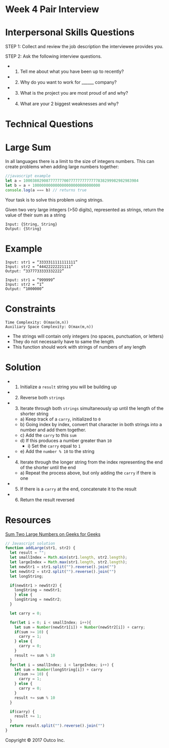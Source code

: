 # Week 4 Pair Interview

# Interpersonal Skills Questions

STEP 1: Collect and review the job description the interviewee provides you.

STEP 2: Ask the following interview questions.

* 1) Tell me about what you have been up to recently?
* 2) Why do you want to work for ______ company?
* 3) What is the project you are most proud of and why?
* 4) What are your 2 biggest weaknesses and why?

# Technical Questions

# Large Sum

In all languages there is a limit to the size of integers numbers. This can create problems when adding large numbers together:

```javascript
//javascript example
let a = 100038029087777777007777777777777838299982982983984
let b = a + 100000000000000000000000000000
console.log(a === b) // returns true
```
Your task is to solve this problem using strings.

Given two very large integers (>50 digits), represented as strings, return the value of their sum as a string


```
Input: {String, String}
Output: {String}
```
# Example
```
Input: str1 = “3333311111111111”
Input: str2 = “44422222221111”
Output: “3377733333332222”

Input: str1 = “999999”
Input: str2 = “1”
Output: “1000000”
```

# Constraints
```
Time Complexity: O(max(m,n))
Auxiliary Space Complexity: O(max(m,n))
```

* The strings will contain only integers (no spaces, punctuation, or letters)
* They do not necessarily have to same the length
* This function should work with strings of numbers of any length



# Solution

* 1) Initialize a `result` string you will be building up
* 2) Reverse both `strings`
* 3) Iterate through both `strings` simultaneously up until the length of the shorter string
  * a) Keep track of a `carry`, initialized to `0`
  * b) Going index by index, convert that character in both strings into a number and add them together.
  * c) Add the `carry` to this `sum`
  * d) If this produces a number greater than `10`
    * i) Set the `carry` equal to `1`
  * e) Add the `number % 10` to the string
* 4) Iterate through the longer string from the index representing the end of the shorter until
the end
  * a) Repeat the process above, but only adding the `carry` if there is one
* 5) If there is a `carry` at the end, concatenate it to the result
* 6) Return the result reversed

# Resources
[Sum Two Large Numbers on Geeks for Geeks](http://www.geeksforgeeks.org/sum-two-large-numbers/)

```javascript
// Javascript solution
function addLarge(str1, str2) {
  let result = "";
  let smallIndex = Math.min(str1.length, str2.length);
  let largeIndex = Math.max(str1.length, str2.length);
  let newStr1 = str1.split("").reverse().join("")
  let newStr2 = str2.split("").reverse().join("")
  let longString;

  if(newStr1 > newStr2) {
    longString = newStr1;
    } else {
    longString = newStr2;
  }

  let carry = 0;

  for(let i = 0; i < smallIndex; i++){
    let sum = Number(newStr1[i]) + Number(newStr2[i]) + carry;
    if(sum >= 10) {
      carry = 1;
    } else {
      carry = 0;
    }
    result += sum % 10
  }
  for(let i = smallIndex; i < largeIndex; i++) {
    let sum = Number(longString[i]) + carry
    if(sum >= 10) {
      carry = 1;
    } else {
      carry = 0;
    }
    result += sum % 10
  }

  if(carry) {
    result += 1;
  }
  return result.split("").reverse().join("")
}
```

Copyright © 2017 Outco Inc.
